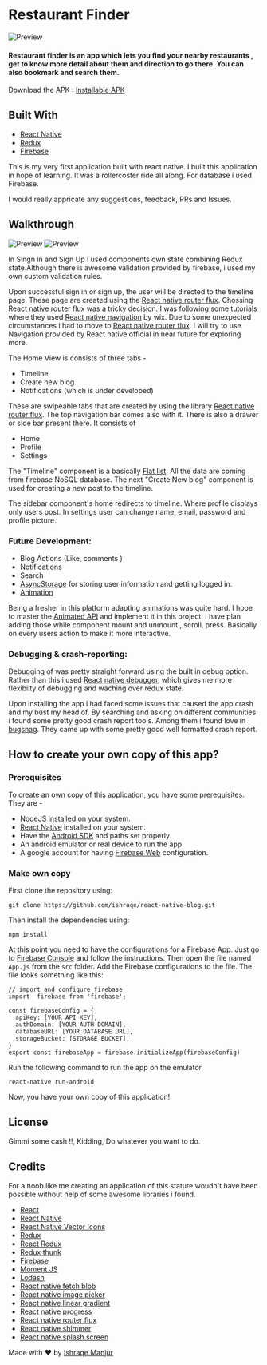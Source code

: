 # Restaurant Finder
![Preview](./src/assets/logo.png)

#### Restaurant finder is an app which lets you find your nearby restaurants , get to know more detail about them and direction to go there. You can also bookmark and search them. 

Download the APK : [Installable APK](https://github.com/ishraqe/restaurant/raw/master/apk/app-release.apk)



## Built With
 - [React Native](https://facebook.github.io/react-native/)
 - [Redux](https://github.com/reactjs/redux)
 - [Firebase](https://firebase.google.com/)

This is my very first application built with react native. I built this application in hope of learning. It was a rollercoster ride all along. 
For database i used Firebase. 

I would really appricate any suggestions, feedback, PRs and Issues.


## Walkthrough

![Preview](./src/assets/detail.gif)
![Preview](./src/assets/direction.gif)

In Singn in and Sign Up i used components own state combining Redux state.Although there is awesome validation provided by  firebase, i used my own custom validation rules. 


Upon successful sign in or sign up, the user will be directed to the timeline page. These page are created using the [React native router flux](https://github.com/aksonov/react-native-router-flux). 
Chossing [React native router flux](https://github.com/aksonov/react-native-router-flux) was a tricky decision. I was following some tutorials where they used [React native navigation](https://github.com/wix/react-native-navigation) by wix. Due to some unexpected circumstances i had to move to [React native router flux](https://github.com/aksonov/react-native-router-flux).
I will try to use Navigation provided by React native official in near future for exploring more. 

The Home View is consists of three tabs -

 - Timeline
 - Create new blog
 - Notifications (which is under developed)

These are swipeable tabs that are created by using the library [React native router flux](https://github.com/aksonov/react-native-router-flux). 
The top navigation bar comes also with it. There is also a drawer or side bar present there.  It consists of

- Home
- Profile
- Settings

The "Timeline" component is a basically [Flat list](https://facebook.github.io/react-native/docs/flatlist.html).  All the data are coming from  firebase NoSQL database. 
The next "Create New blog" component is used for creating a new post to the timeline. 

The sidebar component's home redirects to timeline. Where profile displays only users post.
In settings user can change name, email, password and profile picture. 

### Future Development: 
 - Blog Actions (Like, comments )
 - Notifications 
 - Search
 - [AsyncStorage](https://facebook.github.io/react-native/docs/asyncstorage.html) for storing user information and getting logged in. 
 - [Animation](https://facebook.github.io/react-native/docs/animated.html) 
 
Being a fresher in this platform adapting animations was quite hard. I hope to master the [Animated API](https://facebook.github.io/react-native/docs/animated.html) and implement it in this project. I have plan adding those while component mount and unmount , scroll, press. Basically on every users action to make it more interactive.  

### Debugging & crash-reporting:

Debugging of was pretty straight forward using the built in debug option. Rather than this i used [React native debugger](https://github.com/jhen0409/react-native-debugger), which gives me more flexibilty of debugging and waching over redux state. 

Upon installing the app i had faced some issues that caused the app crash and my bust my head of. By searching and asking on different communities i found some pretty good crash report tools. Among them i found love in [bugsnag](https://www.bugsnag.com/). They came up with some pretty good well formatted crash report. 


## How to create your own copy of this app?
### Prerequisites
To create an own copy of this application, you have some prerequisites. They are -

 - [NodeJS](https://nodejs.org/en/) installed on your system.
 - [React Native](https://facebook.github.io/react-native/) installed on your system.
 - Have the [Android SDK](https://developer.android.com/studio/index.html) and paths set properly. 
 - An android emulator or real device to run the app.
 - A google account for having [Firebase Web](https://firebase.google.com/docs/web/setup) configuration.

### Make own copy
First clone the repository using:

    git clone https://github.com/ishraqe/react-native-blog.git

Then install the dependencies using:

    npm install

At this point you need to have the configurations for a Firebase App. Just go to [Firebase Console](https://firebase.google.com/docs/web/setup) and follow the instructions. Then open the file named `App.js` from the `src` folder. Add the Firebase configurations to the file. The file looks something like this:

    // import and configure firebase
    import  firebase from 'firebase';
    
    const firebaseConfig = {
      apiKey: [YOUR API KEY],
      authDomain: [YOUR AUTH DOMAIN],
      databaseURL: [YOUR DATABASE URL],
      storageBucket: [STORAGE BUCKET],
    }
    export const firebaseApp = firebase.initializeApp(firebaseConfig)

 Run the following command to run the app on the emulator.

    react-native run-android
Now, you have your own copy of this application!


## License
Gimmi some cash !!, Kidding, Do whatever you want to do.


## Credits
For a noob like me creating an application of this stature woudn't have been possible without help of some awesome libraries i found.   

 - [React](https://facebook.github.io/react/)
 - [React Native](https://facebook.github.io/react-native/)
 - [React Native Vector Icons](https://github.com/oblador/react-native-vector-icons)
 - [Redux](https://github.com/reactjs/redux)
 - [React Redux](https://github.com/reactjs/react-redux)
 - [Redux thunk](https://github.com/gaearon/redux-thunk)
 - [Firebase](https://firebase.google.com/)
 - [Moment JS](http://momentjs.com/)
 - [Lodash](https://lodash.com/)
 - [React native fetch blob](https://github.com/wkh237/react-native-fetch-blob)
 - [React native image picker](https://github.com/react-community/react-native-image-picker)
 - [React native linear gradient](https://github.com/react-native-community/react-native-linear-gradient) 
 - [React native progress](https://github.com/oblador/react-native-progress)
 - [React native router flux](https://github.com/aksonov/react-native-router-flux)
 - [React native shimmer](https://github.com/oblador/react-native-shimmer)
 - [React native splash screen](https://github.com/crazycodeboy/react-native-splash-screen)

Made with ♥ by [Ishraqe Manjur](https://twitter.com/ishraqe_manjur)

